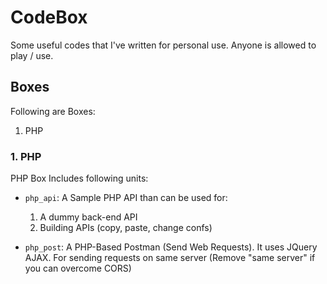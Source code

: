 # CodeBox
Some useful codes that I've written for personal use. Anyone is allowed to play / use.

## Boxes

Following are Boxes:

1. PHP

### 1. PHP

PHP Box Includes following units:

* ```php_api```: A Sample PHP API than can be used for:
  1. A dummy back-end API
  2. Building APIs (copy, paste, change confs)

* ```php_post```: A PHP-Based Postman (Send Web Requests). It uses JQuery AJAX. For sending requests on same server (Remove "same server" if you can overcome CORS)
